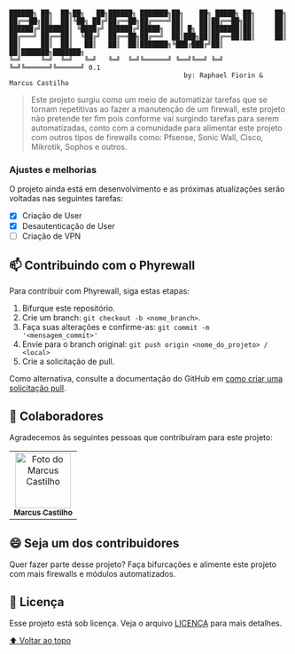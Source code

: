 #
    ██████╗ ██╗  ██╗██╗   ██╗██████╗ ███████╗██╗    ██╗ █████╗ ██╗     ██╗
    ██╔══██╗██║  ██║╚██╗ ██╔╝██╔══██╗██╔════╝██║    ██║██╔══██╗██║     ██║
    ██████╔╝███████║ ╚████╔╝ ██████╔╝█████╗  ██║ █╗ ██║███████║██║     ██║
    ██╔═══╝ ██╔══██║  ╚██╔╝  ██╔══██╗██╔══╝  ██║███╗██║██╔══██║██║     ██║
    ██║     ██║  ██║   ██║   ██║  ██║███████╗╚███╔███╔╝██║  ██║███████╗███████╗
    ╚═╝     ╚═╝  ╚═╝   ╚═╝   ╚═╝  ╚═╝╚══════╝ ╚══╝╚══╝ ╚═╝  ╚═╝╚══════╝╚══════╝ 0.1
                                                by: Raphael Fiorin & Marcus Castilho


> Este projeto surgiu como um meio de automatizar tarefas que se tornam repetitivas ao fazer a manutenção de um firewall, este projeto não pretende ter fim pois conforme vai surgindo tarefas para serem automatizadas, conto com a comunidade para alimentar este projeto com outros tipos de firewalls como: Pfsense, Sonic Wall, Cisco, Mikrotik, Sophos e outros.

### Ajustes e melhorias

O projeto ainda está em desenvolvimento e as próximas atualizações serão voltadas nas seguintes tarefas:

- [x] Criação de User
- [x] Desautenticação de User
- [ ] Criação de VPN

## 📫 Contribuindo com o Phyrewall
Para contribuir com Phyrewall, siga estas etapas:

1. Bifurque este repositório.
2. Crie um branch: `git checkout -b <nome_branch>`.
3. Faça suas alterações e confirme-as: `git commit -m '<mensagem_commit>'`
4. Envie para o branch original: `git push origin <nome_do_projeto> / <local>`
5. Crie a solicitação de pull.

Como alternativa, consulte a documentação do GitHub em [como criar uma solicitação pull](https://help.github.com/en/github/collaborating-with-issues-and-pull-requests/creating-a-pull-request).

## 🤝 Colaboradores

Agradecemos às seguintes pessoas que contribuíram para este projeto:

<table>
  <tr>
    <td align="center">
      <a href="#">
        <img src="https://avatars.githubusercontent.com/u/61066188?v=4" width="100px;" alt="Foto do Marcus Castilho"/><br>
        <sub>
          <b>Marcus Castilho</b>
        </sub>
      </a>
    </td>
  </tr>
</table>


## 😄 Seja um dos contribuidores<br>

Quer fazer parte desse projeto? Faça bifurcações e alimente este projeto com mais firewalls e módulos automatizados.

## 📝 Licença

Esse projeto está sob licença. Veja o arquivo [LICENÇA](LICENSE.md) para mais detalhes.

[⬆ Voltar ao topo](#pyrewall)<br>
